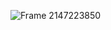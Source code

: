 ![Frame 2147223850](https://github.com/user-attachments/assets/f29ba15c-fbc0-4cf5-b546-02ab540fed2d)
